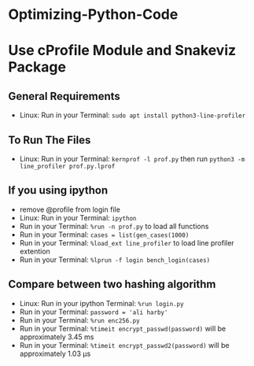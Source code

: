 # Optimizing-Python-Code 
# Use cProfile Module and Snakeviz Package

## General Requirements
* Linux: Run in your Terminal: `sudo apt install python3-line-profiler`

## To Run The Files
* Linux: Run in your Terminal: `kernprof -l prof.py` then run `python3 -m line_profiler prof.py.lprof`

## If you using ipython
* remove @profile from login file
* Linux: Run in your Terminal: `ipython`
* Run in your Terminal: `%run -n prof.py` to load all functions
* Run in your Terminal: `cases = list(gen_cases(1000)`
* Run in your Terminal: `%load_ext line_profiler` to load line profiler extention
* Run in your Terminal: `%lprun -f login bench_login(cases)`

## Compare between two hashing algorithm
* Linux: Run in your ipython Terminal: `%run login.py`
* Run in your Terminal: `password = 'ali harby'`
* Run in your Terminal: `%run enc256.py`
* Run in your Terminal: `%timeit encrypt_passwd(password)` will be approximately 3.45 ms
* Run in your Terminal: `%timeit encrypt_passwd2(password)` will be approximately 1.03 µs